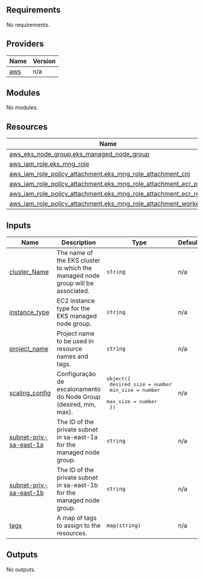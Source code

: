 <!-- BEGIN_TF_DOCS -->
## Requirements

No requirements.

## Providers

| Name | Version |
|------|---------|
| <a name="provider_aws"></a> [aws](#provider\_aws) | n/a |

## Modules

No modules.

## Resources

| Name | Type |
|------|------|
| [aws_eks_node_group.eks_managed_node_group](https://registry.terraform.io/providers/hashicorp/aws/latest/docs/resources/eks_node_group) | resource |
| [aws_iam_role.eks_mng_role](https://registry.terraform.io/providers/hashicorp/aws/latest/docs/resources/iam_role) | resource |
| [aws_iam_role_policy_attachment.eks_mng_role_attachment_cni](https://registry.terraform.io/providers/hashicorp/aws/latest/docs/resources/iam_role_policy_attachment) | resource |
| [aws_iam_role_policy_attachment.eks_mng_role_attachment_ecr_pull](https://registry.terraform.io/providers/hashicorp/aws/latest/docs/resources/iam_role_policy_attachment) | resource |
| [aws_iam_role_policy_attachment.eks_mng_role_attachment_ecr_read](https://registry.terraform.io/providers/hashicorp/aws/latest/docs/resources/iam_role_policy_attachment) | resource |
| [aws_iam_role_policy_attachment.eks_mng_role_attachment_worker](https://registry.terraform.io/providers/hashicorp/aws/latest/docs/resources/iam_role_policy_attachment) | resource |

## Inputs

| Name | Description | Type | Default | Required |
|------|-------------|------|---------|:--------:|
| <a name="input_cluster_Name"></a> [cluster\_Name](#input\_cluster\_Name) | The name of the EKS cluster to which the managed node group will be associated. | `string` | n/a | yes |
| <a name="input_instance_type"></a> [instance\_type](#input\_instance\_type) | EC2 instance type for the EKS managed node group. | `string` | n/a | yes |
| <a name="input_project_name"></a> [project\_name](#input\_project\_name) | Project name to be used in resource names and tags. | `string` | n/a | yes |
| <a name="input_scaling_config"></a> [scaling\_config](#input\_scaling\_config) | Configuração de escalonamento do Node Group (desired, min, max). | <pre>object({<br/>    desired_size = number<br/>    min_size     = number<br/>    max_size     = number<br/>  })</pre> | n/a | yes |
| <a name="input_subnet-priv-sa-east-1a"></a> [subnet-priv-sa-east-1a](#input\_subnet-priv-sa-east-1a) | The ID of the private subnet in sa-east-1a for the managed node group. | `string` | n/a | yes |
| <a name="input_subnet-priv-sa-east-1b"></a> [subnet-priv-sa-east-1b](#input\_subnet-priv-sa-east-1b) | The ID of the private subnet in sa-east-1b for the managed node group. | `string` | n/a | yes |
| <a name="input_tags"></a> [tags](#input\_tags) | A map of tags to assign to the resources. | `map(string)` | n/a | yes |

## Outputs

No outputs.
<!-- END_TF_DOCS -->